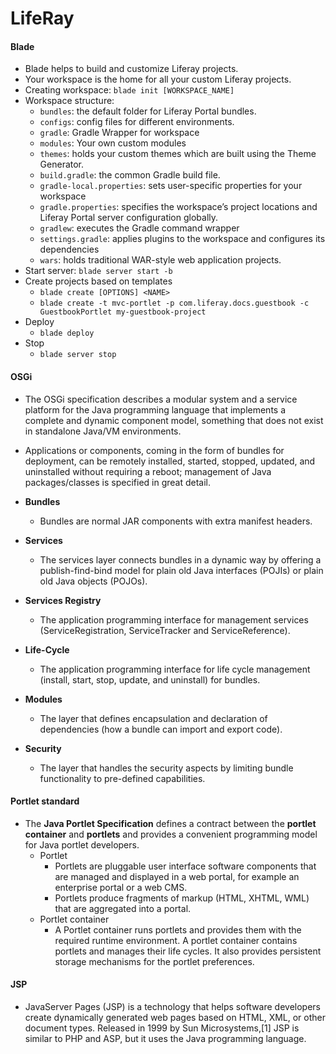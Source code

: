 # LifeRay

#### Blade

- Blade helps to build and customize Liferay projects.
- Your workspace is the home for all your custom Liferay projects.
- Creating workspace: `blade init [WORKSPACE_NAME]`
- Workspace structure:
  - `bundles`: the default folder for Liferay Portal bundles.
  - `configs`: config files for different environments.
  - `gradle`: Gradle Wrapper for workspace
  - `modules`: Your own custom modules
  - `themes`: holds your custom themes which are built using the Theme Generator.
  - `build.gradle`: the common Gradle build file.
  - `gradle-local.properties`: sets user-specific properties for your workspace
  - `gradle.properties`: specifies the workspace’s project locations and Liferay Portal server configuration globally.
  - `gradlew`: executes the Gradle command wrapper
  - `settings.gradle`: applies plugins to the workspace and configures its dependencies
  - `wars`: holds traditional WAR-style web application projects.
- Start server: `blade server start -b`
- Create projects based on templates
  - `blade create [OPTIONS] <NAME>`
  - `blade create -t mvc-portlet -p com.liferay.docs.guestbook -c GuestbookPortlet my-guestbook-project`
- Deploy
  - `blade deploy`
- Stop
  - `blade server stop`


#### OSGi

- The OSGi specification describes a modular system and a service platform for the Java programming language that implements a complete and dynamic component model, something that does not exist in standalone Java/VM environments.
- Applications or components, coming in the form of bundles for deployment, can be remotely installed, started, stopped, updated, and uninstalled without requiring a reboot; management of Java packages/classes is specified in great detail.

- **Bundles**
  - Bundles are normal JAR components with extra manifest headers.
- **Services**
  - The services layer connects bundles in a dynamic way by offering a publish-find-bind model for plain old Java interfaces (POJIs) or plain old Java objects (POJOs).
- **Services Registry**
  - The application programming interface for management services (ServiceRegistration, ServiceTracker and ServiceReference).
- **Life-Cycle**
  - The application programming interface for life cycle management (install, start, stop, update, and uninstall) for bundles.
- **Modules**
  - The layer that defines encapsulation and declaration of dependencies (how a bundle can import and export code).
- **Security**
  - The layer that handles the security aspects by limiting bundle functionality to pre-defined capabilities.


#### Portlet standard

- The **Java Portlet Specification** defines a contract between the **portlet container** and **portlets** and provides a convenient programming model for Java portlet developers.
  - Portlet
    - Portlets are pluggable user interface software components that are managed and displayed in a web portal, for example an enterprise portal or a web CMS.
    - Portlets produce fragments of markup (HTML, XHTML, WML) that are aggregated into a portal.
  - Portlet container
    - A Portlet container runs portlets and provides them with the required runtime environment. A portlet container contains portlets and manages their life cycles. It also provides persistent storage mechanisms for the portlet preferences.

#### JSP
- JavaServer Pages (JSP) is a technology that helps software developers create dynamically generated web pages based on HTML, XML, or other document types. Released in 1999 by Sun Microsystems,[1] JSP is similar to PHP and ASP, but it uses the Java programming language.